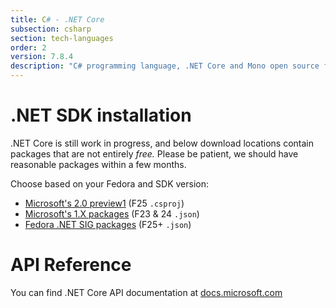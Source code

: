 ```yaml
---
title: C# - .NET Core
subsection: csharp
section: tech-languages
order: 2
version: 7.8.4
description: "C# programming language, .NET Core and Mono open source frameworks."
---
```


# .NET SDK installation

.NET Core is still work in progress, and below download locations contain packages that are not entirely _free._ Please be patient, we should have reasonable packages within a few months.

Choose based on your Fedora and SDK version:

* [Microsoft's 2.0 preview1](https://www.microsoft.com/net/core/preview#linuxfedora) (F25 `.csproj`)
* [Microsoft's 1.X packages](https://www.microsoft.com/net/download/linux) (F23 & 24 `.json`)
* [Fedora .NET SIG packages](https://copr.fedorainfracloud.org/coprs/nmilosev/dotnet-sig) (F25+ `.json`)

# API Reference

You can find .NET Core API documentation at [docs.microsoft.com](https://docs.microsoft.com/en-us/dotnet/api/index?view=netcore-2.0)

